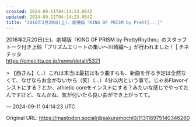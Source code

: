 ```yaml
---
created: 2024-09-11T04:14:23.054Z
updated: 2024-09-11T04:14:23.054Z
title: "2016年2月20日(土)、劇場版『KING OF PRISM by Prett[...]"
---
```


<p>2016年2月20日(土)、劇場版『KING OF PRISM by PrettyRhythm』のスタッフトーク付き上映「プリズムエリートの集い～川崎編～」が行われました！ | チネチッタ<br /><a href="https://cinecitta.co.jp/news/detail/5321" target="_blank" rel="nofollow noopener" translate="no"><span class="invisible">https://</span><span class="ellipsis">cinecitta.co.jp/news/detail/53</span><span class="invisible">21</span></a></p><p>&gt; 【西さん】（…）これは本当は最初はもう曲すらも、新曲を作る予定は全然なくて、なぜならお金がないから（笑）（…）4分以内という事で。じゃあFlavorインストにする？とか、athletic coreをインストにする？みたいな感じでやってたんですけど、なんかね、気が付いたら良い曲ができ上がってて。</p>

&mdash; 2024-09-11 04:14:23 UTC

Original URL: https://mastodon.social/@sakuramochi0/113116975140346260
